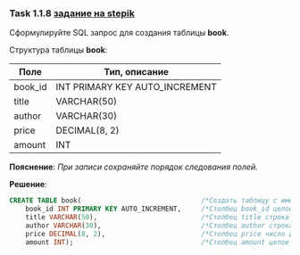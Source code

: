 ### Task 1.1.8 [задание на stepik](https://stepik.org/lesson/297508/step/8?unit=279268)
Сформулируйте SQL запрос для создания таблицы **book**.

Структура таблицы **book**:

| Поле  | Тип, описание                |
|-------|------------------------------|
|book_id|INT PRIMARY KEY AUTO_INCREMENT|
|title  |VARCHAR(50)                   |
|author |VARCHAR(30)                   |
|price  |DECIMAL(8, 2)                 |
|amount |INT                           |

**Пояснение**: *При записи сохраняйте порядок следования полей.*

**Решение**:
```sql 
CREATE TABLE book(                              /*Создать таблицу с именем book*/
    book_id INT PRIMARY KEY AUTO_INCREMENT,     /*Столбец book_id целое число атоматическое заполнение*/
    title VARCHAR(50),                          /*Столбец title строка до 50 символов*/
    author VARCHAR(30),                         /*Столбец author строка до 30 символов*/
    price DECIMAL(8, 2),                        /*Столбец price число до 8 символов 2 из них дробь*/
    amount INT);                                /*Столбец amount целое число*/
```
